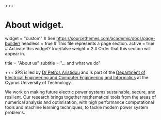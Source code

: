 +++
# About widget.
widget = "custom"  # See https://sourcethemes.com/academic/docs/page-builder/
headless = true  # This file represents a page section.
active = true  # Activate this widget? true/false
weight = 2  # Order that this section will appear in.

title = "About us"
subtitle = "... and what we do"


+++
SPS is led by [Dr Petros Aristidou](authors/p.-aristidou/) and is part of the [Department of Electrical Engineering and Computer Engineering and Informatics](https://www.cut.ac.cy/faculties/fet/eecei/?languageId=1) at the Cyprus University of Technology.

We work on making future electric power systems sustainable, secure, and resilient. Our research brings together mathematical tools from the areas of numerical analysis and optimisation, with high performance computational tools and machine learning techniques, to tackle modern power system problems.
